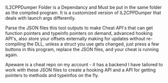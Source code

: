 IL2CPPDumper Folder is a Dependancy and Must be put in the same folder as the compiled program. It is a customized version of IL2CPPDumper that deals with launch args differently. 

Parse the JSON files this tool outputs to make Cheat API's that can get function pointers and typeinfo pointers on demand, advanced hooking API's, also store your offsets externally making for updates without re-compiling the DLL, unless a struct you use gets changed, just press a few buttons in this program, replace the JSON files, and your cheat is running again.


Apeware is a cheat repo on my account - it has a backend I have tailored to work with these JSON files to create a hooking API and a API for getting pointers to methods and typeinfos on the fly. 
